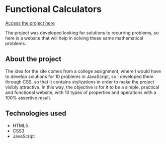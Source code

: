 # Functional Calculators

<a href="https://ghbmachado.github.io/functional-calculators/">Access the project here</a></p>

The project was developed looking for solutions to recurring problems, so here is a website that will help in solving these same mathematical problems.

## About the project

The idea for the site comes from a college assignment, where I would have to develop solutions for 10 problems in JavaScript, so I developed them through CSS, so that it contains stylizations in order to make the project visibly attractive. In this way, the objective is for it to be a simple, practical and functional website, with 10 types of properties and operations with a 100% assertive result.

## Technologies used
- HTML5
- CSS3
- JavaScript
